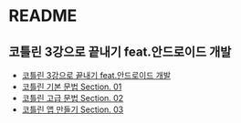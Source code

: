 # README
## 코틀린 3강으로 끝내기 feat.안드로이드 개발

- [코틀린 3강으로 끝내기 feat.안드로이드 개발](https://www.inflearn.com/course/lecture?courseSlug=%EC%BD%94%ED%8B%80%EB%A6%B0-%EB%81%9D%EB%82%B4%EA%B8%B0&unitId=95761)
- [코틀린 기본 문법 Section. 01](kotlinBasicGrammer.md)
- [코틀린 고급 문법 Section. 02](kotlinHighGrammer.md)
- [코틀린 앱 만들기 Section. 03](kotlinAppMake.md)
